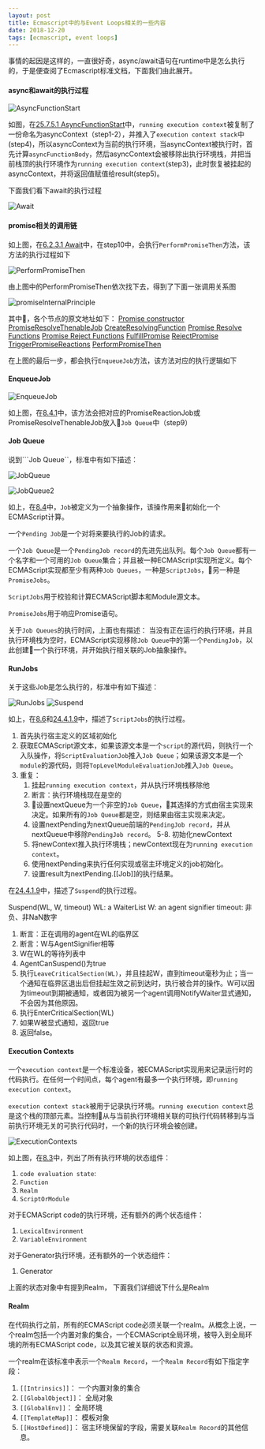 ```yaml
---
layout: post
title: Ecmascript中的与Event Loops相关的一些内容
date: 2018-12-20
tags: [ecmascript, event loops]
---
```


事情的起因是这样的，一直很好奇，async/await语句在runtime中是怎么执行的，于是便查阅了Ecmascript标准文档，下面我们由此展开。

<!-- more -->

#### async和await的执行过程

![AsyncFunctionStart](/assets/img/AsyncFunctionStart.png "AsyncFunctionStart")

如图，在[25.7.5.1 AsyncFunctionStart](https://www.ecma-international.org/ecma-262/9.0/index.html#sec-async-functions-abstract-operations-async-function-start)中，```running execution context```被复制了一份命名为asyncContext（step1-2），并推入了```execution context stack```中(step4)，所以asyncContext为当前的执行环境，当asyncContext被执行时，首先计算```asyncFunctionBody```，然后asyncContext会被移除出执行环境栈，并把当前栈顶的执行环境作为```running execution context```(step3)，此时恢复被挂起的asyncContext，并将返回值赋值给result(step5)。

下面我们看下await的执行过程

![Await](/assets/img/Await.png "Await")

#### promise相关的调用链

如上图，在[6.2.3.1 Await](https://www.ecma-international.org/ecma-262/9.0/index.html#await)中，在step10中，会执行```PerformPromiseThen```方法，该方法的执行过程如下

![PerformPromiseThen](/assets/img/PerformPromiseThen.png "PerformPromiseThen")

由上图中的PerformPromiseThen依次找下去，得到了下面一张调用关系图

![promiseInternalPrinciple](/assets/img/PromiseInternalPrinciple.png "promiseInternalPrinciple")

其中，各个节点的原文地址如下：
[Promise constructor](https://www.ecma-international.org/ecma-262/9.0/index.html#sec-promise-executor)
[PromiseResolveThenableJob](https://www.ecma-international.org/ecma-262/9.0/index.html#sec-promiseresolvethenablejob)
[CreateResolvingFunction](https://www.ecma-international.org/ecma-262/9.0/index.html#sec-createresolvingfunctions)
[Promise Resolve Functions](https://www.ecma-international.org/ecma-262/9.0/index.html#sec-promise-resolve-functions)
[Promise Reject Functions](https://www.ecma-international.org/ecma-262/9.0/index.html#sec-promise-reject-functions)
[FulfillPromise](https://www.ecma-international.org/ecma-262/9.0/index.html#sec-fulfillpromise)
[RejectPromise](https://www.ecma-international.org/ecma-262/9.0/index.html#sec-rejectpromise)
[TriggerPromiseReactions](https://www.ecma-international.org/ecma-262/9.0/index.html#sec-triggerpromisereactions)
[PerformPromiseThen](https://www.ecma-international.org/ecma-262/9.0/index.html#sec-performpromisethen)

在上图的最后一步，都会执行```EnqueueJob```方法，该方法对应的执行逻辑如下

#### EnqueueJob

![EnqueueJob](/assets/img/EnqueueJob.png "EnqueueJob")

如上图，在[8.4.1](https://www.ecma-international.org/ecma-262/9.0/index.html#sec-enqueuejob)中，该方法会把对应的PromiseReactionJob或PromiseResolveThenableJob放入```Job Queue```中（step9）

#### Job Queue

说到```Job Queue``，标准中有如下描述：

![JobQueue](/assets/img/JobQueue.png "JobQueue")

![JobQueue2](/assets/img/JobQueue2.png "JobQueue2")

如上，在[8.4](https://www.ecma-international.org/ecma-262/9.0/index.html#sec-jobs-and-job-queues)中，```Job```被定义为一个抽象操作，该操作用来初始化一个ECMAScript计算。

一个```Pending Job```是一个对将来要执行的Job的请求。

一个```Job Queue```是一个```PendingJob record```的先进先出队列。每个```Job Queue```都有一个名字和一个可用的```Job Queue```集合；并且被一种ECMAScript实现所定义。每个ECMAScript实现都至少有两种```Job Queues```，一种是```ScriptJobs```，另一种是```PromiseJobs```。

```ScriptJobs```用于校验和计算ECMAScript脚本和Module源文本。

```PromiseJobs```用于响应Promise语句。

关于```Job Queues```的执行时间，上面也有描述： 当没有正在运行的执行环境，并且执行环境栈为空时，ECMAScript实现移除```Job Queue```中的第一个```PendingJob```，以此创建一个执行环境，并开始执行相关联的Job抽象操作。

#### RunJobs

关于这些Job是怎么执行的，标准中有如下描述：

![RunJobs](/assets/img/RunJobs.png "RunJobs")
![Suspend](/assets/img/Suspend.png "Suspend")

如上，在[8.6](https://www.ecma-international.org/ecma-262/9.0/index.html#sec-runjobs)和[24.4.1.9](https://www.ecma-international.org/ecma-262/9.0/index.html#sec-suspend)中，描述了```ScriptJobs```的执行过程。

1. 首先执行宿主定义的区域初始化
2. 获取ECMAScript源文本，如果该源文本是一个```script```的源代码，则执行一个入队操作，将```ScriptEvaluationJob```推入```Job Queue```；如果该源文本是一个```module```的源代码，则将```TopLevelModuleEvaluationJob```推入```Job Queue```。
3. 重复：
    1. 挂起```running execution context```，并从执行环境栈移除他
    2. 断言：执行环境栈现在是空的
    3. 设置nextQueue为一个非空的```Job Queue```，其选择的方式由宿主实现来决定。如果所有的```Job Queue```都是空，则结果由宿主实现来决定。
    4. 设置nextPending为nextQueue前端的```PendingJob record```，并从nextQueue中移除```PendingJob record```。
    5-8. 初始化newContext
    9. 将newContext推入执行环境栈；newContext现在为```running execution context```。
    10. 使用nextPending来执行任何实现或宿主环境定义的job初始化。
    11. 设置result为nextPending.[[Job]]的执行结果。

在[24.4.1.9](https://www.ecma-international.org/ecma-262/9.0/index.html#sec-suspend)中，描述了```Suspend```的执行过程。

Suspend(WL, W, timeout)
WL: a WaiterList
W: an agent signifier
timeout: 非负、非NaN数字

1. 断言：正在调用的agent在WL的临界区
2. 断言：W与AgentSignifier相等
3. W在WL的等待列表中
4. AgentCanSuspend()为true
5. 执行```LeaveCriticalSection(WL)```，并且挂起W，直到timeout毫秒为止；当一个通知在临界区退出后但挂起生效之前到达时，执行被合并的操作。W可以因为timeout到期被通知，或者因为被另一个agent调用NotifyWaiter显式通知，不会因为其他原因。
6. 执行EnterCriticalSection(WL)
7. 如果W被显式通知，返回true
8. 返回false。


#### Execution Contexts

一个```execution context```是一个标准设备，被ECMAScript实现用来记录运行时的代码执行。在任何一个时间点，每个agent有最多一个执行环境，即```running execution context```。

```execution context stack```被用于记录执行环境。```running execution context```总是这个栈的顶部元素。当控制从与当前执行环境相关联的可执行代码转移到与当前执行环境无关的可执行代码时，一个新的执行环境会被创建。

![ExecutionContexts](/assets/img/ExecutionContexts.png "ExecutionContexts")

如上图，在[8.3](https://www.ecma-international.org/ecma-262/9.0/index.html#sec-execution-contexts)中，列出了所有执行环境的状态组件：
1. ```code evaluation state```:
2. ```Function```
3. ```Realm```
4. ```ScriptOrModule```

对于ECMAScript code的执行环境，还有额外的两个状态组件：
1. ```LexicalEnvironment```
2. ```VariableEnvironment```

对于Generator执行环境，还有额外的一个状态组件：
1. Generator


上面的状态对象中有提到Realm， 下面我们详细说下什么是Realm

#### Realm

在代码执行之前，所有的ECMAScript code必须关联一个realm。从概念上说，一个realm包括一个内置对象的集合，一个ECMAScript全局环境，被导入到全局环境的所有ECMAScript code，以及其它被关联的状态和资源。

一个realm在该标准中表示一个```Realm Record```，一个```Realm Record```有如下指定字段：
1. ```[[Intrinsics]]```： 一个内置对象的集合
2. ```[[GlobalObject]]```： 全局对象
3. ```[[GlobalEnv]]```： 全局环境
4. ```[[TemplateMap]]```： 模板对象
5. ```[[HostDefined]]```： 宿主环境保留的字段，需要关联```Realm Record```的其他信息。

